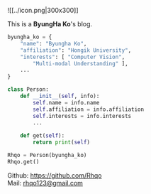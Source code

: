 ![[../icon.png|300x300]]

This is a **ByungHa Ko**'s blog.

```python
byungha_ko = { 
	"name": "Byungha Ko", 
	"affiliation": "Hongik University", 
	"interests": [ "Computer Vision", 
		"Multi-modal Understanding" ],
	...
}

class Person:
	def __init__(self, info): 
		self.name = info.name
		self.affiliation = info.affiliation
		self.interests = info.interests
		...
		 
	def get(self): 
		return print(self)

Rhqo = Person(byungha_ko)
Rhqo.get()
```

Github: https://github.com/Rhqo \
Mail: rhqo123@gmail.com